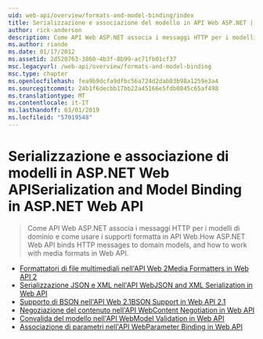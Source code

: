 ```yaml
---
uid: web-api/overview/formats-and-model-binding/index
title: Serializzazione e associazione del modello in API Web ASP.NET | Microsoft Docs
author: rick-anderson
description: Come API Web ASP.NET associa i messaggi HTTP per i modelli di dominio e come usare i supporti formatta in API Web.
ms.author: riande
ms.date: 01/17/2012
ms.assetid: 2d520763-3860-4b3f-8b99-ac71fb01cf37
msc.legacyurl: /web-api/overview/formats-and-model-binding
msc.type: chapter
ms.openlocfilehash: fea9b9dcfa9dfbc56a724d2dab03b98a1259e3a4
ms.sourcegitcommit: 24b1f6decbb17bb22a45166e5fdb0845c65af498
ms.translationtype: MT
ms.contentlocale: it-IT
ms.lasthandoff: 03/01/2019
ms.locfileid: "57019548"
---
```

<a name="serialization-and-model-binding-in-aspnet-web-api"></a><span data-ttu-id="b862d-103">Serializzazione e associazione di modelli in ASP.NET Web API</span><span class="sxs-lookup"><span data-stu-id="b862d-103">Serialization and Model Binding in ASP.NET Web API</span></span>
====================
> <span data-ttu-id="b862d-104">Come API Web ASP.NET associa i messaggi HTTP per i modelli di dominio e come usare i supporti formatta in API Web.</span><span class="sxs-lookup"><span data-stu-id="b862d-104">How ASP.NET Web API binds HTTP messages to domain models, and how to work with media formats in Web API.</span></span>


- [<span data-ttu-id="b862d-105">Formattatori di file multimediali nell'API Web 2</span><span class="sxs-lookup"><span data-stu-id="b862d-105">Media Formatters in Web API 2</span></span>](media-formatters.md)
- [<span data-ttu-id="b862d-106">Serializzazione JSON e XML nell'API Web</span><span class="sxs-lookup"><span data-stu-id="b862d-106">JSON and XML Serialization in Web API</span></span>](json-and-xml-serialization.md)
- [<span data-ttu-id="b862d-107">Supporto di BSON nell'API Web 2.1</span><span class="sxs-lookup"><span data-stu-id="b862d-107">BSON Support in Web API 2.1</span></span>](bson-support-in-web-api-21.md)
- [<span data-ttu-id="b862d-108">Negoziazione del contenuto nell'API Web</span><span class="sxs-lookup"><span data-stu-id="b862d-108">Content Negotiation in Web API</span></span>](content-negotiation.md)
- [<span data-ttu-id="b862d-109">Convalida del modello nell'API Web</span><span class="sxs-lookup"><span data-stu-id="b862d-109">Model Validation in Web API</span></span>](model-validation-in-aspnet-web-api.md)
- [<span data-ttu-id="b862d-110">Associazione di parametri nell'API Web</span><span class="sxs-lookup"><span data-stu-id="b862d-110">Parameter Binding in Web API</span></span>](parameter-binding-in-aspnet-web-api.md)
